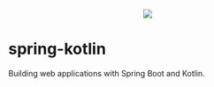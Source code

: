 # <p align="center"><a href="#" target="_blank"><img src="https://miro.medium.com/max/648/1*-NJUvDUAaxjKm-BrpI2_ng.png"></a></p>


# spring-kotlin
Building web applications with Spring Boot and Kotlin.
